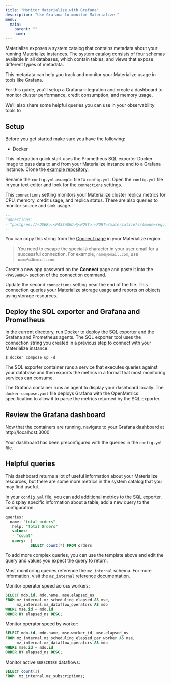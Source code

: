 ```yaml
---
title: "Monitor Materialize with Grafana"
description: "Use Grafana to monitor Materialize."
menu:
  main:
    parent: ""
    name: 
---
```


Materialize exposes a system catalog that contains metadata about your running
Materialize instances. The system catalog consists of four schemas available
in all databases, which contain tables, and views that expose
different types of metadata. 

This metadata can help you track and monitor your Materialize usage in tools
like Grafana.

For this guide, you'll setup a Grafana integration and create a dashboard to
monitor cluster performance, credit consumption, and memory usage.

We'll also share some helpful queries you can use in your observability tools to

## Setup

Before you get started make sure you have the following:

- Docker

This integration quick start uses the Prometheus SQL exporter Docker image to
pass data to and from your Materialize instance and to a Grafana instance.
Clone the [example repository](https://github.com/MaterializeInc/demos/tree/main/integrations/prometheus-sql-exporter).

Rename the `config.yml.example` file to `config.yml`. Open the `config.yml` file in your text editor and look for the `connections`
settings.

This `connections` setting monitors your Materialize cluster replica metrics for
CPU, memory, credit usage, and replica status. There are also queries to monitor
source and sink usage.

```yaml
...
connections:
- "postgres://<USER>:<PASSWORD>@<HOST>:<PORT>/materialize?sslmode=require"
...
```
You can copy this string from the [Connect page](https://console.materialize.com) in your Materialize region.

> You need to escape the special `@` character in your user email for a
> successful connection. For example, `name@email.com`, use `name%40email.com`.

Create a new app password on the **Connect** page and paste it into the
`<PASSWORD>` section of the connection command.

Update the second `connections` setting near the end of the file. This
connection queries your Materialize storage usage and reports on objects using
storage resources.

## Deploy the SQL exporter and Grafana and Prometheus

In the current directory, run Docker to deploy the SQL exporter and the Grafana
and Prometheus agents. The SQL exporter tool uses the connection string you created in a
previous step to connect with your Materialize instance. 

```shell
$ docker compose up -d
```

The SQL exporter container runs a service that executes queries against your
database and then exports the metrics in a format that most monitoring services
can consume.

The Grafana container runs an agent to display your dashboard locally. The `docker-compose.yaml` file deploys Grafana with the OpenMetrics specification to allow it to parse the metrics returned by the SQL exporter.

## Review the Grafana dashboard

Now that the containers are running, navigate to your Grafana dashboard at
http://localhost:3000

Your dashboard has been preconfigured with the queries in the `config.yml` file.

## Helpful queries

This dashboard returns a lot of useful information about your Materialize
resources, but there are some more metrics in the system catalog that you may
find useful.

In your `config.yml` file, you can add additional metrics to the SQL exporter.
To display specific information about a table, add  a new query to the
configuration.

```sql
queries:
- name: "total orders"
   help: "Total Orders"
   values:
   - "count"
   query:  |
           SELECT count(*) FROM orders
```

To add more complex queries, you can use the template above and edit the query
and values you expect the query to return.


Most monitoring queries reference the `mz_internal` schema. For more information, visit the [`mz_internal` reference documentation](https://materialize.com/docs/sql/system-catalog/mz_internal/).

Monitor operator speed across workers:

```sql
SELECT mdo.id, mdo.name, mse.elapsed_ns
FROM mz_internal.mz_scheduling_elapsed AS mse,
     mz_internal.mz_dataflow_operators AS mdo
WHERE mse.id = mdo.id
ORDER BY elapsed_ns DESC;
```

Monitor operator speed by worker:

```sql
SELECT mdo.id, mdo.name, mse.worker_id, mse.elapsed_ns
FROM mz_internal.mz_scheduling_elapsed_per_worker AS mse,
     mz_internal.mz_dataflow_operators AS mdo
WHERE mse.id = mdo.id
ORDER BY elapsed_ns DESC;
```

Monitor active `SUBSCRIBE` dataflows:


```sql
SELECT count(1)
FROM  mz_internal.mz_subscriptions; 
```
